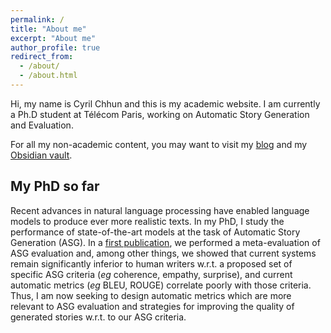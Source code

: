 ```yaml
---
permalink: /
title: "About me"
excerpt: "About me"
author_profile: true
redirect_from: 
  - /about/
  - /about.html
---
```


Hi, my name is Cyril Chhun and this is my academic website. I am currently a Ph.D student at Télécom Paris, working on Automatic Story Generation and Evaluation.

For all my non-academic content, you may want to visit my [blog](https://lashoun.com) and my [Obsidian vault](https://lashoun.com/notes).

## My PhD so far

Recent advances in natural language processing have enabled language models to produce ever more realistic texts. In my PhD, I study the performance of state-of-the-art models at the task of Automatic Story Generation (ASG). In a [first publication](https://lashoun.github.io/publication/2022-08-24-hanna-benchmark), we performed a meta-evaluation of ASG evaluation and, among other things, we showed that current systems remain significantly inferior to human writers w.r.t. a proposed set of specific ASG criteria (*eg* coherence, empathy, surprise), and current automatic metrics (*eg* BLEU, ROUGE) correlate poorly with those criteria. Thus, I am now seeking to design automatic metrics which are more relevant to ASG evaluation and strategies for improving the quality of generated stories w.r.t. to our ASG criteria.
